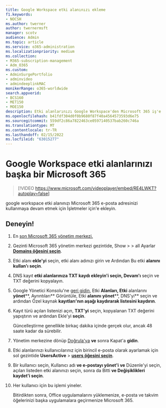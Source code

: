 ```yaml
---
title: Google Workspace etki alanınızı ekleme
f1.keywords:
- NOCSH
ms.author: twerner
author: twernermsft
manager: scotv
audience: Admin
ms.topic: article
ms.service: o365-administration
ms.localizationpriority: medium
ms.collection:
- M365-subscription-management
- Adm_O365
ms.custom:
- AdminSurgePortfolio
- adminvideo
- admindeeplinkMAC
monikerRange: o365-worldwide
search.appverid:
- BCS160
- MET150
- MOE150
description: Etki alanlarınızı Google Workspace'den Microsoft 365 iş'e taşımayı öğrenin.
ms.openlocfilehash: b41fdf304d0f0b9680f87f40a4564573593d6e75
ms.sourcegitcommit: 559df2c86a7822463ce0597140537bab260c746a
ms.translationtype: MT
ms.contentlocale: tr-TR
ms.lasthandoff: 02/15/2022
ms.locfileid: "63015277"
---
```

# <a name="add-your-google-workspace-domain-to-microsoft-365"></a>Google Workspace etki alanlarınızı başka bir Microsoft 365

> [!VIDEO https://www.microsoft.com/videoplayer/embed/RE4LWKT?autoplay=false]

google workspace etki alanınızı Microsoft 365 e-posta adresinizi kullanmaya devam etmek için İşletmeler için'e ekleyin.

## <a name="try-it"></a>Deneyin!

1. En [son Microsoft 365 yönetim merkezi.](https://admin.microsoft.com)
1. Gezinti Microsoft 365 yönetim merkezi gezintide, Show >  >  all Ayarlar <a href="https://go.microsoft.com/fwlink/p/?linkid=834818" target="_blank">**Domains öğesini seçin**</a>.
1. Etki alanı **ekle'yi** seçin, etki alanı adınızı girin ve Ardından Bu etki **alanını kullan'ı seçin**. 
1. DNS kayıt **etki alanlarınıza TXT kaydı ekleyin'i seçin, Devam'ı** seçin ve TXT değerini kopyalayın. 
1. Google Yönetici Konsolu'ne [geri gidin](https://admin.google.com), Etki **Alanları, Etki** alanlarını **yönet****, Ayrıntıları** Görüntüle, Etki **alanını yönet****, DNS'yi** seçin ve ardından Özel kaynak **kayıtları'nın aşağı kaydırarak listesini kaydırın**. 
1. Kayıt türü açılan listenizi açın, **TXT'yi** seçin, kopyalanan TXT değerini yapıştırın ve ardından Ekle'yi **seçin**. 

    Güncelleştirme genellikle birkaç dakika içinde gerçek olur, ancak 48 saate kadar da sürebilir. 
1. Yönetim merkezine dönüp <a href="https://go.microsoft.com/fwlink/p/?linkid=2024339" target="_blank">Doğrula'ya</a> **ve** sonra Kapat'a **gidin**. 
1. Etki alanlarınızı kullanıcılarınız için birincil e-posta olarak ayarlamak için sol gezintide **UsersActive** >  [**users öğesini seçin**](https://go.microsoft.com/fwlink/p/?linkid=834822). 
1. Bir kullanıcı seçin, Kullanıcı adı **ve e-postayı yönet'i** **ve** Düzenle'yi seçin, açılan listeden etki alanınızı seçin, sonra da Bitti **ve Değişiklikleri** **kaydet'i seçin**. 
1. Her kullanıcı için bu işlemi yineler. 

    Bitirdikten sonra, Office uygulamalarını yüklemenize, e-posta ve takvim öğelerinizi başka uygulamalara geçirmenize Microsoft 365. 